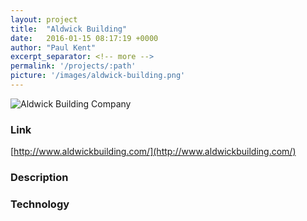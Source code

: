 ```yaml
---
layout: project
title:  "Aldwick Building"
date:   2016-01-15 08:17:19 +0000
author: "Paul Kent"
excerpt_separator: <!-- more -->
permalink: '/projects/:path'
picture: '/images/aldwick-building.png'
---
```

![Aldwick Building Company]({{site.baseurl}}/images/aldwick-building.png)<!-- more -->

### Link
[http://www.aldwickbuilding.com/](http://www.aldwickbuilding.com/)

### Description

### Technology 
